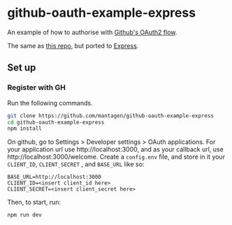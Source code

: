# github-oauth-example-express

An example of how to authorise with [Github's OAuth2 flow](https://developer.github.com/v3/oauth/).

The same as [this repo](https://github.com/mantagen/github-oauth-example), but ported to [Express](https://github.com/expressjs).

## Set up

### Register with GH

Run the following commands.

```sh
git clone https://github.com/mantagen/github-oauth-example-express
cd github-oauth-example-express
npm install
```

On github, go to Settings > Developer settings > OAuth applications.
For your application url use http://localhost:3000, and as your callback url,
use http://localhost:3000/welcome.
Create a `config.env` file, and store in it your `CLIENT_ID`, `CLIENT_SECRET`
, and `BASE_URL` like so:
```
BASE_URL=http://localhost:3000
CLIENT_ID=<insert client_id here>
CLIENT_SECRET=<insert client_secret here>
```

Then, to start, run:
```
npm run dev
```
